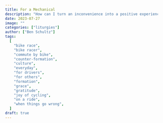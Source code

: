 ```yaml
---
title: For a Mechanical
description: "How can I turn an inconvenience into a positive experience?"
date: 2023-07-27
image: ""
categories: ["liturgies"]
author: ["Ben Schultz"]
tags:
  [
    "bike race",
    "bike racer",
    "commute by bike",
    "counter-formation",
    "culture",
    "everyday",
    "for drivers",
    "for others",
    "formation",
    "grace",
    "gratitude",
    "joy of cycling",
    "on a ride",
    "when things go wrong",
  ]
draft: true
---
```

